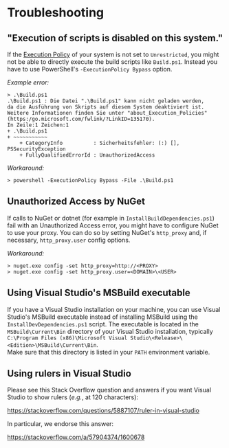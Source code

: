 # Troubleshooting

## "Execution of scripts is disabled on this system."

If the [Execution Policy](
https://docs.microsoft.com/en-us/powershell/module/microsoft.powershell.core/about/about_execution_policies
) of your system is not set to `Unrestricted`, you
might not be able to directly execute the build scripts like `Build.ps1`.
Instead you have to use PowerShell's `-ExecutionPolicy Bypass` option.

*Example error:*

```
> .\Build.ps1
.\Build.ps1 : Die Datei ".\Build.ps1" kann nicht geladen werden, 
da die Ausführung von Skripts auf diesem System deaktiviert ist. 
Weitere Informationen finden Sie unter "about_Execution_Policies" 
(https:/go.microsoft.com/fwlink/?LinkID=135170).
In Zeile:1 Zeichen:1
+ .\Build.ps1
+ ~~~~~~~~~~~
    + CategoryInfo          : Sicherheitsfehler: (:) [], PSSecurityException
    + FullyQualifiedErrorId : UnauthorizedAccess
```

*Workaround:*

```
> powershell -ExecutionPolicy Bypass -File .\Build.ps1
```

## Unauthorized Access by NuGet

If calls to NuGet or dotnet (for example in `InstallBuildDependencies.ps1`)
fail with an Unauthorized Access error, you might have to configure NuGet to
use your proxy.  You can do so by setting NuGet's `http_proxy` and, if
necessary, `http_proxy.user` config options.

*Workaround:*

```
> nuget.exe config -set http_proxy=http://<PROXY>
> nuget.exe config -set http_proxy.user=<DOMAIN>\<USER>
```

## Using Visual Studio's MSBuild executable

If you have a Visual Studio installation on your machine, you can use Visual
Studio's MSBuild executable instead of installing MSBuild using the
`InstallDevDependencies.ps1` script.  The executable is located in the
`MSBuild\Current\Bin` directory of your Visual Studio installation, typically
`C:\Program Files (x86)\Microsoft Visual Studio\<Release>\<Edition>\MSBuild\Current\Bin`.  
Make sure that this directory is listed in your `PATH` environment variable.

## Using rulers in Visual Studio

Please see this Stack Overflow question and answers if you want Visual Studio
to show rulers (*e.g.*, at 120 characters):

https://stackoverflow.com/questions/5887107/ruler-in-visual-studio

In particular, we endorse this answer:

https://stackoverflow.com/a/57904374/1600678